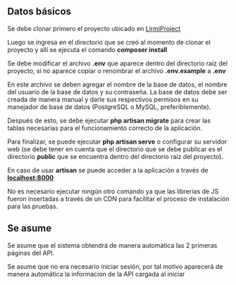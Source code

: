## Datos básicos

Se debe clonar primero el proyecto ubicado en [LirmiProject](https://github.com/adlpaf/LirmiProject)

Luego se ingresa en el directorio que se creó al momento de clonar el proyecto y allí se ejecuta el comando **composer install**

Se debe modificar el archivo **.env** que aparece dentro del directorio raíz del proyecto, si no aparece copiar o renombrar el archivo **.env.example** a **.env**

En este archivo se deben agregar el nombre de la base de datos, el nombre del usuario de la base de datos y su contraseña. La base de datos debe ser creada de manera manual y darle sus respectivos permisos en su manejador de base de datos (PostgreSQL o MySQL, preferiblemente).

Después de esto, se debe ejecutar **php artisan migrate** para crear las tablas necesarias para el funcionamiento correcto de la aplicación.

Para finalizar, se puede ejecutar **php artisan serve** o configurar su servidor web (se debe tener en cuenta que el directorio que se debe publicar es el directorio **public** que se encuentra dentro del directorio raíz del proyecto).

En caso de usar **artisan** se puede acceder a la aplicación a través de **[localhost:8000](http://localhost:8000)**

No es necesario ejecutar ningún otro comando ya que las librerías de JS fueron insertadas a través de un CDN para facilitar el proceso de instalación para las pruebas.

## Se asume

Se asume que el sistema obtendrá de manera automática las 2 primeras páginas del API.

Se asume que no era necesario iniciar sesión, por tal motivo aparecerá de manera automática la información de la API cargada al iniciar
